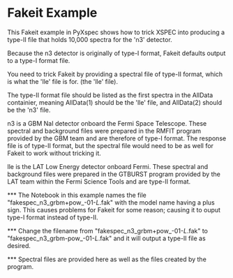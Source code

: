# Fakeit Example

This Fakeit example in PyXspec shows how to trick XSPEC into producing a type-II file that holds 10,000 spectra for the 'n3' detector.  

Because the n3 detector is originally of type-I format, Fakeit defaults output to a type-I format file.  

You need to trick Fakeit by providing a spectral file of type-II format, which is what the 'lle' file is for. (the 'lle' file).  

The type-II format file should be listed as the first spectra in the AllData containier, meaning AllData(1) should be the 'lle' file, and AllData(2) should be the 'n3' file.

n3 is a GBM NaI detector onboard the Fermi Space Telescope.  These spectral and background files were prepared in the RMFIT program provided by the GBM team and are therefore of type-I format.  The response file is of type-II format, but the spectral file would need to be as well for Fakeit to work without tricking it.

lle is the LAT Low Energy detector onboard Fermi.  These spectral and background files were prepared in the GTBURST program provided by the LAT team within the Fermi Science Tools and are type-II format.


*** The Notebook in this example names the file "fakespec_n3_grbm+pow_-01-_L_.fak" with the model name having a plus sign.  This causes problems for Fakeit for some reason; causing it to ouput type-I format instead of type-II.

*** Change the filename from "fakespec_n3_grbm+pow_-01-_L_.fak" to "fakespec_n3_grbm-pow_-01-_L_.fak" and it will output a type-II file as desired.

*** Spectral files are provided here as well as the files created by the program.
